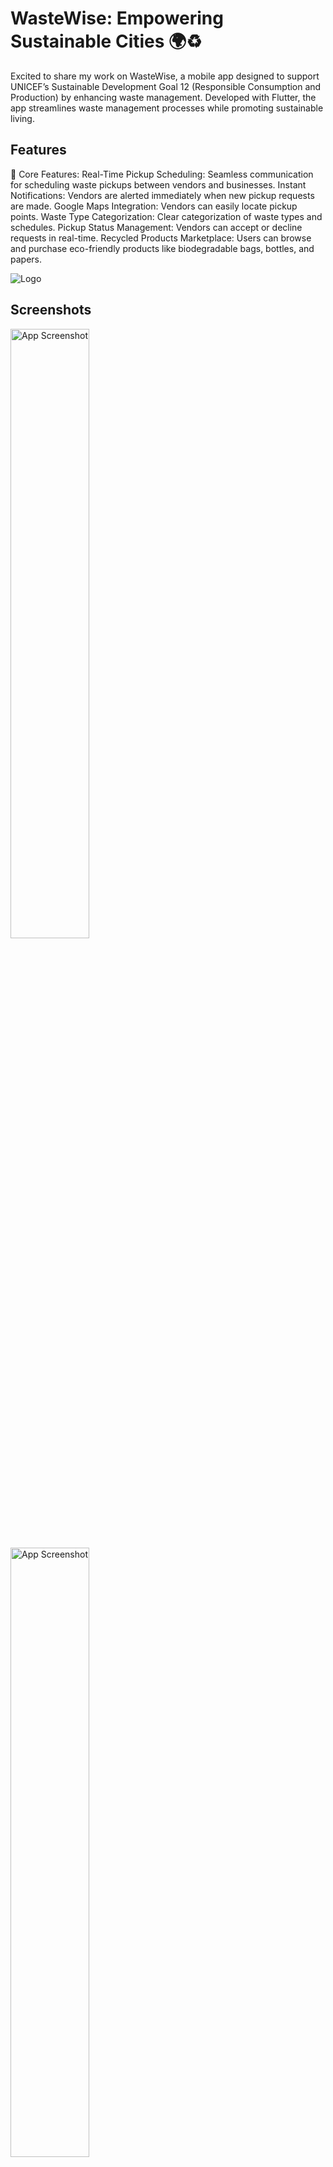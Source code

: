 
# WasteWise: Empowering Sustainable Cities 🌍♻️

Excited to share my work on WasteWise, a mobile app designed to support UNICEF’s Sustainable Development Goal 12 (Responsible Consumption and Production) by enhancing waste management. Developed with Flutter, the app streamlines waste management processes while promoting sustainable living.

## Features

📌 Core Features:
Real-Time Pickup Scheduling: Seamless communication for scheduling waste pickups between vendors and businesses.
Instant Notifications: Vendors are alerted immediately when new pickup requests are made.
Google Maps Integration: Vendors can easily locate pickup points.
Waste Type Categorization: Clear categorization of waste types and schedules.
Pickup Status Management: Vendors can accept or decline requests in real-time.
Recycled Products Marketplace: Users can browse and purchase eco-friendly products like biodegradable bags, bottles, and papers.

![Logo](assets/images/waste-wise-high-resolution-logo-transparent.png)

## Screenshots

<img src="screenshots/Screenshot_1732945039.png" alt="App Screenshot" width="50%">
<img src="screenshots/Screenshot_1732947266.png" alt="App Screenshot" width="50%">
<img src="screenshots/Screenshot_1732944286.png" alt="App Screenshot" width="50%">
<img src="screenshots/Screenshot_1732943245.png" alt="App Screenshot" width="50%">
<img src="screenshots/Screenshot_1732943280.png" alt="App Screenshot" width="50%">
<img src="screenshots/Screenshot_1732943252.png" alt="App Screenshot" width="50%">
<img src="screenshots/Screenshot_1732943293.png" alt="App Screenshot" width="50%">
<img src="screenshots/Screenshot_1732943263.png" alt="App Screenshot" width="50%">
<img src="screenshots/Screenshot_1732944286.png" alt="App Screenshot" width="50%">
<img src="screenshots/Screenshot_1732943321.png" alt="App Screenshot" width="50%">
<img src="screenshots/Screenshot_1732943345.png" alt="App Screenshot" width="50%">

